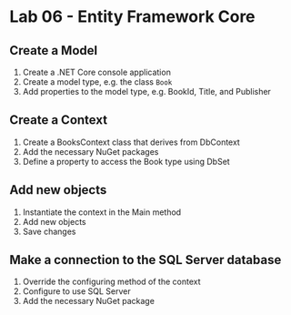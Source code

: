 # Lab 06 - Entity Framework Core

## Create a Model

1. Create a .NET Core console application
2. Create a model type, e.g. the class `Book`
3. Add properties to the model type, e.g. BookId, Title, and Publisher

## Create a Context

1. Create a BooksContext class that derives from DbContext
2. Add the necessary NuGet packages
3. Define a property to access the Book type using DbSet

## Add new objects

1. Instantiate the context in the Main method
2. Add new objects
3. Save changes

## Make a connection to the SQL Server database

1. Override the configuring method of the context
2. Configure to use SQL Server
3. Add the necessary NuGet package
